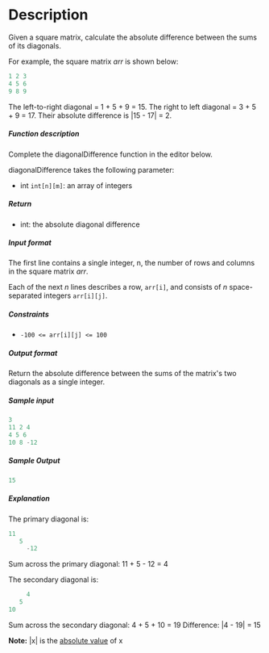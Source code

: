 # Description

Given a square matrix, calculate the absolute difference between the sums of its diagonals.

For example, the square matrix *arr* is shown below:

```javascript
1 2 3
4 5 6
9 8 9	
```

The left-to-right diagonal = 1 + 5 + 9 = 15. The right to left diagonal = 3 + 5 + 9 = 17. Their absolute difference is |15 - 17| = 2.

##### Function description

Complete the diagonalDifference function in the editor below.

diagonalDifference takes the following parameter:

- int `int[n][m]`: an array of integers

##### Return

- int: the absolute diagonal difference

##### Input format

The first line contains a single integer, n, the number of rows and columns in the square matrix *arr*.

Each of the next *n* lines describes a row, `arr[i]`, and consists of *n* space-separated integers `arr[i][j]`.

##### Constraints

- `-100 <= arr[i][j] <= 100` 

##### Output format

Return the absolute difference between the sums of the matrix's two diagonals as a single integer.

##### Sample input

```javascript
3
11 2 4
4 5 6
10 8 -12
```

##### Sample Output

```javascript
15
```

##### Explanation

The primary diagonal is:

```javascript
11
   5
     -12
```

Sum across the primary diagonal: 11 + 5 - 12 = 4

The secondary diagonal is:

```javascript
     4
   5
10
```

Sum across the secondary diagonal: 4 + 5 + 10 = 19
Difference: |4 - 19| = 15

**Note:** |x| is the [absolute value](https://www.mathsisfun.com/numbers/absolute-value.html) of x